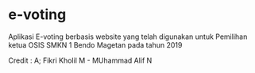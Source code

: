 # e-voting

Aplikasi E-voting berbasis website yang telah digunakan untuk Pemilihan ketua OSIS SMKN 1 Bendo Magetan pada tahun 2019


Credit : A; Fikri Kholil M - MUhammad Alif N
